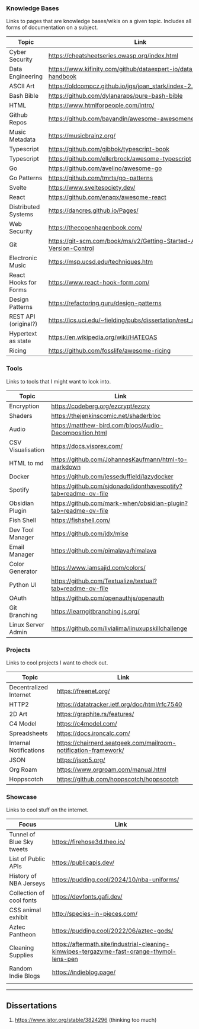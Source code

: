 ### Knowledge Bases
Links to pages that are knowledge bases/wikis on a given topic. Includes all forms of documentation on a subject.

| Topic                 | Link                                                                     |
| --------------------- | ------------------------------------------------------------------------ |
| Cyber Security        | https://cheatsheetseries.owasp.org/index.html                            |
| Data Engineering      | https://www.kifinity.com/github/dataexpert-io/data-engineer-handbook<br> |
| ASCII Art             | https://oldcompcz.github.io/jgs/joan_stark/index-2.html                  |
| Bash Bible            | https://github.com/dylanaraps/pure-bash-bible                            |
| HTML                  | https://www.htmlforpeople.com/intro/                                     |
| Github Repos          | https://github.com/bayandin/awesome-awesomeness                          |
| Music Metadata        | https://musicbrainz.org/                                                 |
| Typescript            | https://github.com/gibbok/typescript-book                                |
| Typescript            | https://github.com/ellerbrock/awesome-typescript                         |
| Go                    | https://github.com/avelino/awesome-go                                    |
| Go Patterns           | https://github.com/tmrts/go-patterns                                     |
| Svelte                | https://www.sveltesociety.dev/                                           |
| React                 | https://github.com/enaqx/awesome-react                                   |
| Distributed Systems   | https://dancres.github.io/Pages/                                         |
| Web Security          | https://thecopenhagenbook.com/                                           |
| Git                   | https://git-scm.com/book/ms/v2/Getting-Started-About-Version-Control     |
| Electronic Music      | https://msp.ucsd.edu/techniques.htm                                      |
| React Hooks for Forms | https://www.react-hook-form.com/                                         |
| Design Patterns       | https://refactoring.guru/design-patterns                                 |
| REST API (original?)  | https://ics.uci.edu/~fielding/pubs/dissertation/rest_arch_style.htm      |
| Hypertext as state    | https://en.wikipedia.org/wiki/HATEOAS                                    |
| Ricing                | https://github.com/fosslife/awesome-ricing                               |

### Tools
Links to tools that I might want to look into.

| Topic              | Link                                                            |
| ------------------ | --------------------------------------------------------------- |
| Encryption         | https://codeberg.org/ezcrypt/ezcry                              |
| Shaders            | https://thejenkinscomic.net/shaderbloc                          |
| Audio              | https://matthew-bird.com/blogs/Audio-Decomposition.html         |
| CSV Visualisation  | https://docs.visprex.com/                                       |
| HTML to md         | https://github.com/JohannesKaufmann/html-to-markdown            |
| Docker             | https://github.com/jesseduffield/lazydocker                     |
| Spotify            | https://github.com/sjdonado/idonthavespotify?tab=readme-ov-file |
| Obsidian Plugin    | https://github.com/mark-when/obsidian-plugin?tab=readme-ov-file |
| Fish Shell         | https://fishshell.com/                                          |
| Dev Tool Manager   | https://github.com/jdx/mise                                     |
| Email Manager      | https://github.com/pimalaya/himalaya                            |
| Color Generator    | https://www.iamsajid.com/colors/                                |
| Python UI          | https://github.com/Textualize/textual?tab=readme-ov-file        |
| OAuth              | https://github.com/openauthjs/openauth                          |
| Git Branching      | https://learngitbranching.js.org/                               |
| Linux Server Admin | https://github.com/livialima/linuxupskillchallenge              |


### Projects
Links to cool projects I want to check out.

| Topic                  | Link                                                            |
| ---------------------- | --------------------------------------------------------------- |
| Decentralized Internet | https://freenet.org/                                            |
| HTTP2                  | https://datatracker.ietf.org/doc/html/rfc7540                   |
| 2D Art                 | https://graphite.rs/features/                                   |
| C4 Model               | https://c4model.com/                                            |
| Spreadsheets           | https://docs.ironcalc.com/                                      |
| Internal Notifications | https://chairnerd.seatgeek.com/mailroom-notification-framework/ |
| JSON                   | https://json5.org/                                              |
| Org Roam               | https://www.orgroam.com/manual.html                             |
| Hoppscotch             | https://github.com/hoppscotch/hoppscotch                        |

### Showcase
Links to cool stuff on the internet.

| Focus                     | Link                                                                                      |
| ------------------------- | ----------------------------------------------------------------------------------------- |
| Tunnel of Blue Sky tweets | https://firehose3d.theo.io/                                                               |
| List of Public APIs       | https://publicapis.dev/                                                                   |
| History of NBA Jerseys    | https://pudding.cool/2024/10/nba-uniforms/                                                |
| Collection of cool fonts  | https://devfonts.gafi.dev/                                                                |
| CSS animal exhibit        | http://species-in-pieces.com/                                                             |
| Aztec Pantheon            | https://pudding.cool/2022/06/aztec-gods/                                                  |
| Cleaning Supplies         | https://aftermath.site/industrial-cleaning-kimwipes-tergazyme-fast-orange-thymol-lens-pen |
| Random Indie Blogs        | https://indieblog.page/                                                                   |
|                           |                                                                                           |

---
## Dissertations

1. https://www.jstor.org/stable/3824296 (thinking too much)